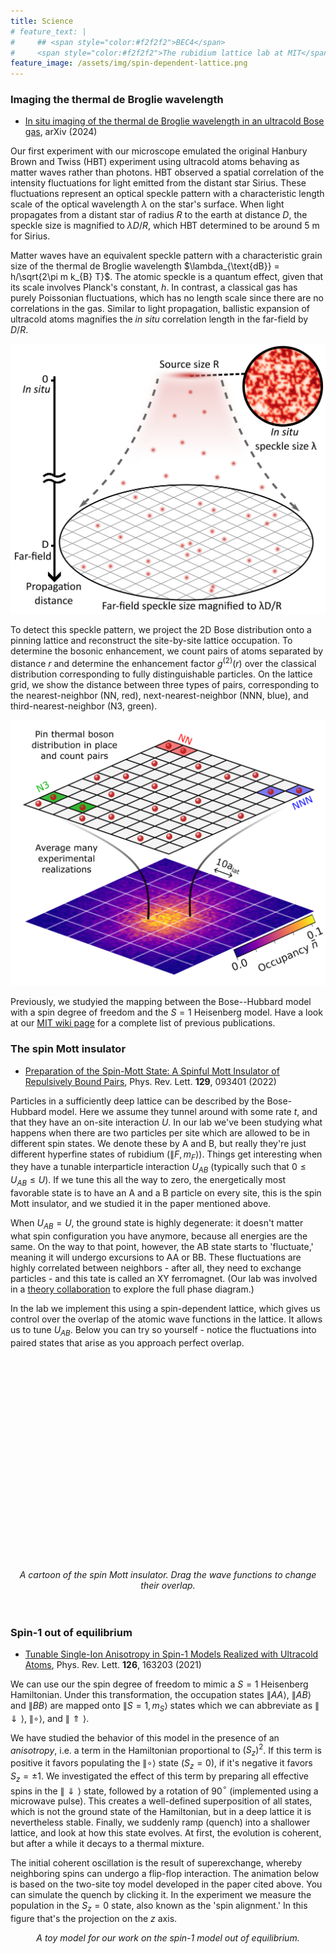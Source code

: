 ```yaml
---
title: Science
# feature_text: |
#     ## <span style="color:#f2f2f2">BEC4</span>
#     <span style="color:#f2f2f2">The rubidium lattice lab at MIT</span>
feature_image: /assets/img/spin-dependent-lattice.png
---
```


<script src="/assets/d3.min.js"></script>
<script src='https://cdn.jsdelivr.net/npm/mathjax@3/es5/tex-svg.js'></script>

<style>
.wannier {
    cursor: grab;
}

.feature {
    background-position: bottom;
}

.feature .container {
    min-height: 20vh;

}
</style>

### Imaging the thermal de Broglie wavelength

- [In situ imaging of the thermal de Broglie wavelength in an ultracold Bose gas](https://arxiv.org/pdf/2411.08779), arXiv (2024)

Our first experiment with our microscope emulated the original Hanbury Brown and Twiss (HBT) experiment using ultracold atoms behaving as matter waves rather than photons. HBT observed a spatial correlation of the intensity fluctuations for light emitted from the distant star Sirius. These fluctuations represent an optical speckle pattern with a characteristic length scale of the optical wavelength $\lambda$ on the star's surface. When light propagates from a distant star of radius $R$ to the earth at distance $D$, the speckle size is magnified to $\lambda D/R$, which HBT determined to be around $5~\mathrm{m}$ for Sirius.

Matter waves have an equivalent speckle pattern with a characteristic grain size of the thermal de Broglie wavelength $\lambda_{\text{dB}} = h/\sqrt{2\pi m k_{B} T}$. The atomic speckle is a quantum effect, given that its scale involves Planck's constant, $h$. In contrast, a classical gas has purely Poissonian fluctuations, which has no length scale since there are no correlations in the gas. Similar to light propagation, ballistic expansion of ultracold atoms magnifies the $\textit{in situ}$ correlation length in the far-field by $D/R$. 

![](/assets/hbt_speckle.png)

To detect this speckle pattern, we project the 2D Bose distribution onto a pinning lattice and reconstruct the site-by-site lattice occupation. To determine the bosonic enhancement, we count pairs of atoms separated by distance $r$ and determine the enhancement factor $g^{(2)}(r)$ over the classical distribution corresponding to fully distinguishable particles. On the lattice grid, we show the distance between three types of pairs, corresponding to the nearest-neighbor (NN, red), next-nearest-neighbor (NNN, blue), and third-nearest-neighbor (N3, green). 

![](/assets/pairs.png)


Previously, we studyied the mapping between the Bose--Hubbard model with a spin degree of freedom and the $S = 1$ Heisenberg model. 
Have a look at our [MIT wiki page](https://wikis.mit.edu/confluence/display/bec4/Publications) for a complete list of previous publications.

### The spin Mott insulator
- [Preparation of the Spin-Mott State: A Spinful Mott Insulator of Repulsively Bound Pairs](https://journals.aps.org/prl/abstract/10.1103/PhysRevLett.128.093401), Phys. Rev. Lett. **129**, 093401 (2022)

Particles in a sufficiently deep lattice can be described by the Bose-Hubbard model. Here we assume they tunnel around with some rate $t$, and that they have an on-site interaction $U$.
In our lab we've been studying what happens when there are two particles per site which are allowed to be in different spin states. We denote these by A and B, but really they're just different hyperfine states of rubidium ($\|F, m_F\rangle$). Things get interesting when they have a tunable interparticle interaction $U_{AB}$ (typically such that $0 \leq U_{AB} \leq U$). If we tune this all the way to zero, the energetically most favorable state is to have an A and a B particle on every site, this is the spin Mott insulator, and we studied it in the paper mentioned above.

When $U_{AB} = U$, the ground state is highly degenerate: it doesn't matter what spin configuration you have anymore, because all energies are the same. On the way to that point, however, the AB state starts to 'fluctuate,' meaning it will undergo excursions to AA or BB. These fluctuations are highly correlated between neighbors - after all, they need to exchange particles - and this tate is called an XY ferromagnet. (Our lab was involved in a [theory collaboration](https://journals.aps.org/pra/abstract/10.1103/PhysRevA.92.041602) to explore the full phase diagram.)

In the lab we implement this using a spin-dependent lattice, which gives us control over the overlap of the atomic wave functions in the lattice. It allows us to tune $U_{AB}$. Below you can try so yourself - notice the fluctuations into paired states that arise as you approach perfect overlap.

<div id = "wannier-container" style="text-align:center;position:relative;padding:20px 0;">
    <svg id = "lattice-phase">
    </svg>
    <svg id = "wannier">
    </svg>
    <p id = "latticeInfoBox" style="opacity:1;">
        <em>A cartoon of the spin Mott insulator. Drag the wave functions to change their overlap.</em>
    </p>
</div>


<script src="/assets/spin-mott.js"></script>

### Spin-1 out of equilibrium
- [Tunable Single-Ion Anisotropy in Spin-1 Models Realized with Ultracold Atoms](https://journals.aps.org/prl/abstract/10.1103/PhysRevLett.126.163203), Phys. Rev. Lett. **126**, 163203 (2021)

We can use our the spin degree of freedom to mimic a $S = 1$ Heisenberg Hamiltonian. Under this transformation, the occupation states $\|AA\rangle$, $\|AB\rangle$ and $\|BB\rangle$ are mapped onto $\|S = 1, m_S\rangle$ states which we can abbreviate as $\|\Downarrow\rangle$, $\|\circ\rangle$, and $\|\Uparrow\rangle$.

We have studied the behavior of this model in the presence of an *anisotropy*, i.e. a term in the Hamiltonian proportional to $(S_z)^2$. If this term is positive it favors populating the $\|\circ\rangle$ state ($S_z = 0$), if it's negative it favors $S_z = \pm 1$. We investigated the effect of this term by preparing all effective spins in the $\|\Downarrow\rangle$ state, followed by a rotation of 90$^\circ$ (implemented using a microwave pulse). This creates a well-defined superposition of all states, which is not the ground state of the Hamiltonian, but in a deep lattice it is nevertheless stable. Finally, we suddenly ramp (quench) into a shallower lattice, and look at how this state evolves. At first, the evolution is coherent, but after a while it decays to a thermal mixture.

The initial coherent oscillation is the result of superexchange, whereby neighboring spins can undergo a flip-flop interaction. The animation below is based on the two-site toy model developed in the paper cited above. You can simulate the quench by clicking it. In the experiment we measure the population in the $S_z = 0$ state, also known as the 'spin alignment.' In this figure that's the projection on the $z$ axis.

<div id = "two-site-container"></div>
<p style="text-align:center">
  <em>A toy model for our work on the spin-1 model out of equilibrium.</em>
</p>

<script src="/assets/animate-twosite.js"></script>

<!-- - [Coherence Times of Bose-Einstein Condensates beyond the Shot-Noise Limit via Superfluid Shielding](https://journals.aps.org/prl/abstract/10.1103/PhysRevLett.117.275301), Phys. Rev. Lett. **117**, 275301 (2016)
 -->
